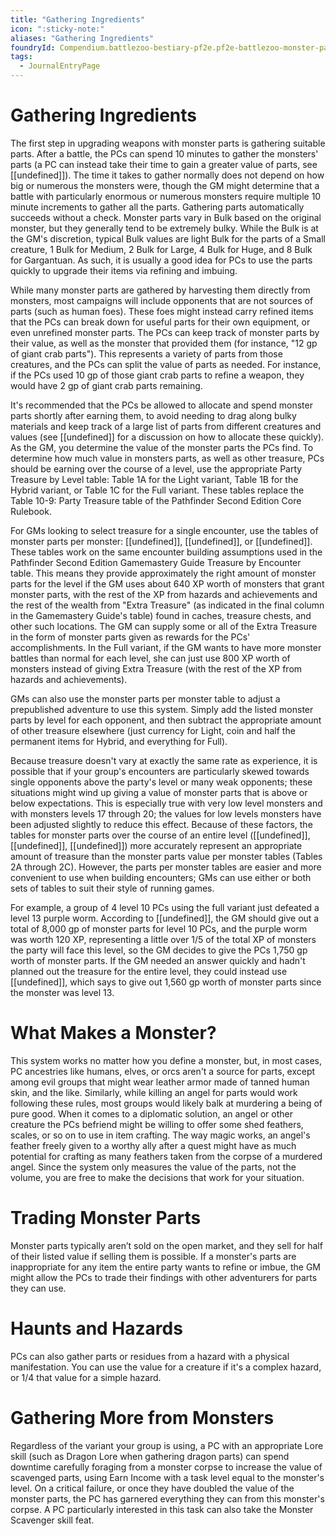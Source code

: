 ```yaml
---
title: "Gathering Ingredients"
icon: ":sticky-note:"
aliases: "Gathering Ingredients"
foundryId: Compendium.battlezoo-bestiary-pf2e.pf2e-battlezoo-monster-parts.JournalEntry.t4kAG04buZGbp5XA.JournalEntryPage.nGuakGIOSVfMGSal
tags:
  - JournalEntryPage
---
```


# Gathering Ingredients
The first step in upgrading weapons with monster parts is gathering suitable parts. After a battle, the PCs can spend 10 minutes to gather the monsters' parts (a PC can instead take their time to gain a greater value of parts, see [[undefined]]). The time it takes to gather normally does not depend on how big or numerous the monsters were, though the GM might determine that a battle with particularly enormous or numerous monsters require multiple 10 minute increments to gather all the parts. Gathering parts automatically succeeds without a check. Monster parts vary in Bulk based on the original monster, but they generally tend to be extremely bulky. While the Bulk is at the GM's discretion, typical Bulk values are light Bulk for the parts of a Small creature, 1 Bulk for Medium, 2 Bulk for Large, 4 Bulk for Huge, and 8 Bulk for Gargantuan. As such, it is usually a good idea for PCs to use the parts quickly to upgrade their items via refining and imbuing.

While many monster parts are gathered by harvesting them directly from monsters, most campaigns will include opponents that are not sources of parts (such as human foes). These foes might instead carry refined items that the PCs can break down for useful parts for their own equipment, or even unrefined monster parts. The PCs can keep track of monster parts by their value, as well as the monster that provided them (for instance, "12 gp of giant crab parts"). This represents a variety of parts from those creatures, and the PCs can split the value of parts as needed. For instance, if the PCs used 10 gp of those giant crab parts to refine a weapon, they would have 2 gp of giant crab parts remaining.

It's recommended that the PCs be allowed to allocate and spend monster parts shortly after earning them, to avoid needing to drag along bulky materials and keep track of a large list of parts from different creatures and values (see [[undefined]] for a discussion on how to allocate these quickly). As the GM, you determine the value of the monster parts the PCs find. To determine how much value in monsters parts, as well as other treasure, PCs should be earning over the course of a level, use the appropriate Party Treasure by Level table: Table 1A for the Light variant, Table 1B for the Hybrid variant, or Table 1C for the Full variant. These tables replace the Table 10-9: Party Treasure table of the Pathfinder Second Edition Core Rulebook.

For GMs looking to select treasure for a single encounter, use the tables of monster parts per monster: [[undefined]], [[undefined]], or [[undefined]]. These tables work on the same encounter building assumptions used in the Pathfinder Second Edition Gamemastery Guide Treasure by Encounter table. This means they provide approximately the right amount of monster parts for the level if the GM uses about 640 XP worth of monsters that grant monster parts, with the rest of the XP from hazards and achievements and the rest of the wealth from "Extra Treasure" (as indicated in the final column in the Gamemastery Guide's table) found in caches, treasure chests, and other such locations. The GM can supply some or all of the Extra Treasure in the form of monster parts given as rewards for the PCs' accomplishments. In the Full variant, if the GM wants to have more monster battles than normal for each level, she can just use 800 XP worth of monsters instead of giving Extra Treasure (with the rest of the XP from hazards and achievements).

GMs can also use the monster parts per monster table to adjust a prepublished adventure to use this system. Simply add the listed monster parts by level for each opponent, and then subtract the appropriate amount of other treasure elsewhere (just currency for Light, coin and half the permanent items for Hybrid, and everything for Full).

Because treasure doesn't vary at exactly the same rate as experience, it is possible that if your group's encounters are particularly skewed towards single opponents above the party's level or many weak opponents; these situations might wind up giving a value of monster parts that is above or below expectations. This is especially true with very low level monsters and with monsters levels 17 through 20; the values for low levels monsters have been adjusted slightly to reduce this effect. Because of these factors, the tables for monster parts over the course of an entire level ([[undefined]], [[undefined]], [[undefined]]) more accurately represent an appropriate amount of treasure than the monster parts value per monster tables (Tables 2A through 2C). However, the parts per monster tables are easier and more convenient to use when building encounters; GMs can use either or both sets of tables to suit their style of running games.

For example, a group of 4 level 10 PCs using the full variant just defeated a level 13 purple worm. According to [[undefined]], the GM should give out a total of 8,000 gp of monster parts for level 10 PCs, and the purple worm was worth 120 XP, representing a little over 1/5 of the total XP of monsters the party will face this level, so the GM decides to give the PCs 1,750 gp worth of monster parts. If the GM needed an answer quickly and hadn't planned out the treasure for the entire level, they could instead use [[undefined]], which says to give out 1,560 gp worth of monster parts since the monster was level 13.

# What Makes a Monster?

This system works no matter how you define a monster, but, in most cases, PC ancestries like humans, elves, or orcs aren't a source for parts, except among evil groups that might wear leather armor made of tanned human skin, and the like. Similarly, while killing an angel for parts would work following these rules, most groups would likely balk at murdering a being of pure good. When it comes to a diplomatic solution, an angel or other creature the PCs befriend might be willing to offer some shed feathers, scales, or so on to use in item crafting. The way magic works, an angel's feather freely given to a worthy ally after a quest might have as much potential for crafting as many feathers taken from the corpse of a murdered angel. Since the system only measures the value of the parts, not the volume, you are free to make the decisions that work for your situation.

# Trading Monster Parts

Monster parts typically aren’t sold on the open market, and they sell for half of their listed value if selling them is possible. If a monster's parts are inappropriate for any item the entire party wants to refine or imbue, the GM might allow the PCs to trade their findings with other adventurers for parts they can use.

# Haunts and Hazards

PCs can also gather parts or residues from a hazard with a physical manifestation. You can use the value for a creature if it's a complex hazard, or 1/4 that value for a simple hazard.

# Gathering More from Monsters

Regardless of the variant your group is using, a PC with an appropriate Lore skill (such as Dragon Lore when gathering dragon parts) can spend downtime carefully foraging from a monster corpse to increase the value of scavenged parts, using Earn Income with a task level equal to the monster's level. On a critical failure, or once they have doubled the value of the monster parts, the PC has garnered everything they can from this monster's corpse. A PC particularly interested in this task can also take the Monster Scavenger skill feat.